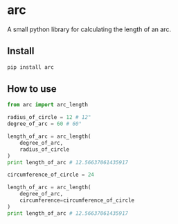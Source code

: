 # arc

A small python library for calculating the length of an arc.

## Install

```bash
pip install arc
```

## How to use

```python
from arc import arc_length

radius_of_circle = 12 # 12"
degree_of_arc = 60 # 60°

length_of_arc = arc_length(
    degree_of_arc,
    radius_of_circle
)
print length_of_arc # 12.56637061435917

circumference_of_circle = 24

length_of_arc = arc_length(
    degree_of_arc,
    circumference=circumference_of_circle
)
print length_of_arc # 12.56637061435917
```
